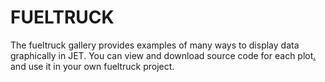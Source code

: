 FUELTRUCK
=======================
The fueltruck gallery provides examples of many ways to display data graphically in JET. You can view and download source code for each plot[.](#/**4*/) and use it in your own fueltruck project.